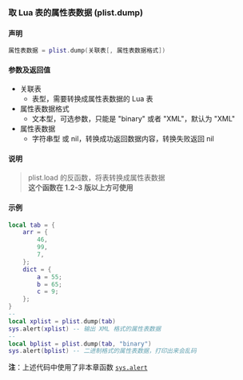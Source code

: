 ### 取 Lua 表的属性表数据 \(**plist\.dump**\)


#### 声明
```lua
属性表数据 = plist.dump(关联表[, 属性表数据格式])
```


#### 参数及返回值
- 关联表
    - 表型，需要转换成属性表数据的 Lua 表
- 属性表数据格式
    - 文本型，可选参数，只能是 "binary" 或者 "XML"，默认为 "XML"
- 属性表数据
    - 字符串型 或 nil，转换成功返回数据内容，转换失败返回 nil


#### 说明
> plist\.load 的反函数，将表转换成属性表数据  
> **这个函数在 1\.2\-3 版以上方可使用**  


#### 示例
```lua
local tab = {
    arr = {
        46,
        99,
        7,
    };
    dict = {
        a = 55;
        b = 65;
        c = 9;
    };
}
--
local xplist = plist.dump(tab)
sys.alert(xplist) -- 输出 XML 格式的属性表数据
--
local bplist = plist.dump(tab, "binary")
sys.alert(bplist) -- 二进制格式的属性表数据，打印出来会乱码
```
**注**：上述代码中使用了非本章函数 [`sys.alert`](/Handbook/sys/sys.alert.md)